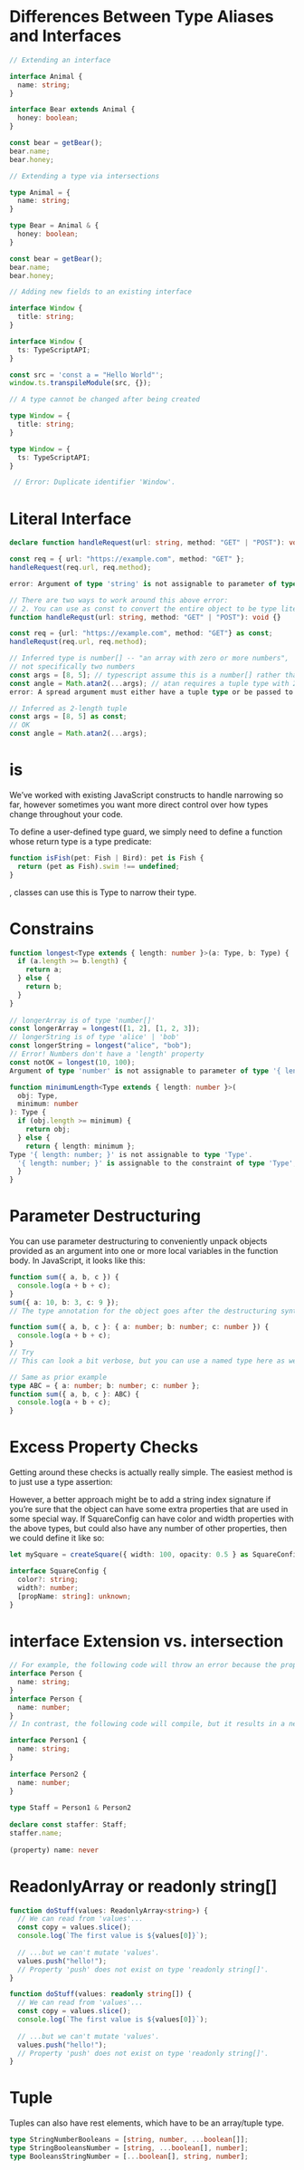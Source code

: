 # Differences Between Type Aliases and Interfaces
```ts
// Extending an interface

interface Animal {
  name: string;
}

interface Bear extends Animal {
  honey: boolean;
}

const bear = getBear();
bear.name;
bear.honey;

// Extending a type via intersections

type Animal = {
  name: string;
}

type Bear = Animal & { 
  honey: boolean;
}

const bear = getBear();
bear.name;
bear.honey;

// Adding new fields to an existing interface

interface Window {
  title: string;
}

interface Window {
  ts: TypeScriptAPI;
}

const src = 'const a = "Hello World"';
window.ts.transpileModule(src, {});

// A type cannot be changed after being created

type Window = {
  title: string;
}

type Window = {
  ts: TypeScriptAPI;
}

 // Error: Duplicate identifier 'Window'.

```

# Literal Interface
```ts
declare function handleRequest(url: string, method: "GET" | "POST"): void;

const req = { url: "https://example.com", method: "GET" };
handleRequest(req.url, req.method);

error: Argument of type 'string' is not assignable to parameter of type '"GET" | "POST"'.

// There are two ways to work around this above error:
// 2. You can use as const to convert the entire object to be type literals
function handleRequst(url: string, method: "GET" | "POST"): void {}

const req = {url: "https://example.com", method: "GET"} as const;
handleRequst(req.url, req.method);

// Inferred type is number[] -- "an array with zero or more numbers",
// not specifically two numbers
const args = [8, 5]; // typescript assume this is a number[] rather than a tuple[^]
const angle = Math.atan2(...args); // atan requires a tuple type with 2 number element not a number[]
error: A spread argument must either have a tuple type or be passed to a rest parameter.

// Inferred as 2-length tuple
const args = [8, 5] as const;
// OK
const angle = Math.atan2(...args);
```
# is
<Using type predicates>
We’ve worked with existing JavaScript constructs to handle narrowing so far, however sometimes you want more direct control over how types change throughout your code.

To define a user-defined type guard, we simply need to define a function whose return type is a type predicate:
```ts
function isFish(pet: Fish | Bird): pet is Fish {
  return (pet as Fish).swim !== undefined;
}
```

<pet is Fish is our type predicate in this example.>
<In addition>, classes can use this is Type to narrow their type.


# Constrains
```ts
function longest<Type extends { length: number }>(a: Type, b: Type) {
  if (a.length >= b.length) {
    return a;
  } else {
    return b;
  }
}
 
// longerArray is of type 'number[]'
const longerArray = longest([1, 2], [1, 2, 3]);
// longerString is of type 'alice' | 'bob'
const longerString = longest("alice", "bob");
// Error! Numbers don't have a 'length' property
const notOK = longest(10, 100);
Argument of type 'number' is not assignable to parameter of type '{ length: number; }'.

function minimumLength<Type extends { length: number }>(
  obj: Type,
  minimum: number
): Type {
  if (obj.length >= minimum) {
    return obj;
  } else {
    return { length: minimum };
Type '{ length: number; }' is not assignable to type 'Type'.
  '{ length: number; }' is assignable to the constraint of type 'Type', but 'Type' could be instantiated with a different subtype of constraint '{ length: number; }'.
  }
}
```

# Parameter Destructuring

You can use parameter destructuring to conveniently unpack objects provided as an argument into one or more local variables in the function body. 
In JavaScript, it looks like this:

```ts
function sum({ a, b, c }) {
  console.log(a + b + c);
}
sum({ a: 10, b: 3, c: 9 });
// The type annotation for the object goes after the destructuring syntax:

function sum({ a, b, c }: { a: number; b: number; c: number }) {
  console.log(a + b + c);
}
// Try
// This can look a bit verbose, but you can use a named type here as well:

// Same as prior example
type ABC = { a: number; b: number; c: number };
function sum({ a, b, c }: ABC) {
  console.log(a + b + c);
}
```

# Excess Property Checks
Getting around these checks is actually really simple. The easiest method is to just use a type assertion:

However, a better approach might be to add a string index signature if you’re sure that the object can have some extra properties that are used in some special way. If SquareConfig can have color and width properties with the above types, but could also have any number of other properties, then we could define it like so:
```ts
let mySquare = createSquare({ width: 100, opacity: 0.5 } as SquareConfig);

interface SquareConfig {
  color?: string;
  width?: number;
  [propName: string]: unknown;
}
```

# interface Extension vs. intersection
```ts
// For example, the following code will throw an error because the properties are [incompatible]:
interface Person {
  name: string;
}
interface Person {
  name: number;
}
// In contrast, the following code will compile, but it results in a never type:

interface Person1 {
  name: string;
}
 
interface Person2 {
  name: number;
}
 
type Staff = Person1 & Person2
 
declare const staffer: Staff;
staffer.name;
         
(property) name: never
```

# ReadonlyArray or readonly string[]
```ts
function doStuff(values: ReadonlyArray<string>) {
  // We can read from 'values'...
  const copy = values.slice();
  console.log(`The first value is ${values[0]}`);
 
  // ...but we can't mutate 'values'.
  values.push("hello!");
  // Property 'push' does not exist on type 'readonly string[]'.
}

function doStuff(values: readonly string[]) {
  // We can read from 'values'...
  const copy = values.slice();
  console.log(`The first value is ${values[0]}`);
 
  // ...but we can't mutate 'values'.
  values.push("hello!");
  // Property 'push' does not exist on type 'readonly string[]'.
}
```

# Tuple
Tuples can also have rest elements, which have to be an array/tuple type.
```ts
type StringNumberBooleans = [string, number, ...boolean[]];
type StringBooleansNumber = [string, ...boolean[], number];
type BooleansStringNumber = [...boolean[], string, number];
```